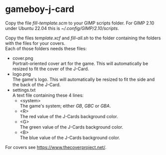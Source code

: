 # gameboy-j-card

Copy the file _fill-template.scm_ to your GIMP scripts folder. For GIMP 2.10 under Ubuntu 22.04 this is _~/.config/GIMP/2.10/scripts_.

Copy the files _template.xcf_ and _fill-all.sh_ to the folder containing the folders with the files for your covers.  
Each of those folders needs these files:
* cover.png  
  Portrait-oriented cover art for the game. This will automatically be resized to fit the cover of the J-Card.
* logo.png  
  The game's logo. This will automatically be resized to fit the side and the back of the J-Card.
* settings.txt  
  A text file containing these 4 lines:
  * \<system>  
  The game's system; either _GB_, _GBC_ or _GBA_.
  * \<R>  
  The red value of the J-Cards background color.
  * \<G>  
  The green value of the J-Cards background color.
  * \<B>  
  The blue value of the J-Cards background color.

For covers see https://www.thecoverproject.net/.
